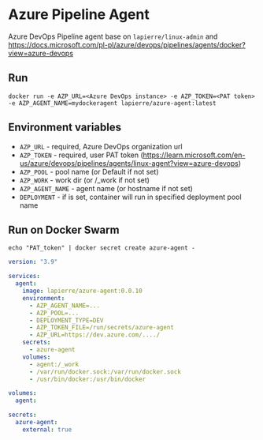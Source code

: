 # Azure Pipeline Agent 

Azure DevOps Pipeline agent base on `lapierre/linux-admin` and https://docs.microsoft.com/pl-pl/azure/devops/pipelines/agents/docker?view=azure-devops

## Run

````shell
docker run -e AZP_URL=<Azure DevOps instance> -e AZP_TOKEN=<PAT token> -e AZP_AGENT_NAME=mydockeragent lapierre/azure-agent:latest
````

## Environment variables

- `AZP_URL` - required, Azure DevOps organization url 
- `AZP_TOKEN` - required, user PAT token (https://learn.microsoft.com/en-us/azure/devops/pipelines/agents/linux-agent?view=azure-devops)
- `AZP_POOL` - pool name (or Default if not set)
- `AZP_WORK` - work dir (or /_work if not set)
- `AZP_AGENT_NAME` - agent name (or hostname if not set)
- `DEPLOYMENT` - if is set, container will run in specified deployment pool name 

## Run on Docker Swarm

````shell
echo "PAT_token" | docker secret create azure-agent -
````

````yaml
version: "3.9"

services:
  agent:
    image: lapierre/azure-agent:0.0.10
    environment:
      - AZP_AGENT_NAME=...
      - AZP_POOL=...
      - DEPLOYMENT_TYPE=DEV
      - AZP_TOKEN_FILE=/run/secrets/azure-agent
      - AZP_URL=https://dev.azure.com/..../
    secrets:
      - azure-agent
    volumes:
      - agent:/_work
      - /var/run/docker.sock:/var/run/docker.sock
      - /usr/bin/docker:/usr/bin/docker

volumes:
  agent:

secrets:
  azure-agent:
    external: true
````
